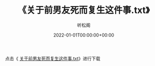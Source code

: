 ﻿---
title:  《关于前男友死而复生这件事.txt》
date:   2022-01-01T00:00:00+00:00
author: 听松阁
layout: post
permalink: /关于前男友死而复生这件事/
categories: 小说
tags: [小说]
---

点击《 [关于前男友死而复生这件事.txt](http://img.660000.xyz/bookstukust/book/bntxt/10/关于前男友死而复生这件事.txt)》进行下载